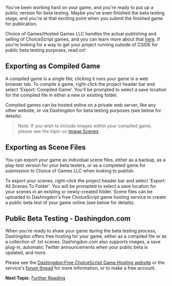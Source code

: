 You've been working hard on your game, and you're ready to put up a public version for beta testing. Maybe you've even finished the beta testing stage, and you're at that exciting point when you submit the finished game for publication.

Choice of Games/Hosted Games LLC handles the actual publishing and selling of ChoiceScript games, and you can learn more about that [here](https://www.choiceofgames.com/looking-for-writers/ "Choice of Games - Looking for Writers"). If you're looking for a way to get your project running outside of CSIDE for public beta testing purposes, read on!


## Exporting as Compiled Game

A compiled game is a single  file; clicking it runs your game in a web browser tab. To compile a game, right-click the project header bar and select 'Export: Compiled Game'. You'll be prompted to select a save location for the compiled file in either a new or existing folder.

Compiled games can be hosted online on a private web server, like any other website, or via Dashingdon for beta testing purposes (see below for details).

> Note: If you wish to include images within your compiled game, please see the topic on [Image Scenes](image-scenes.md "Image Scenes").


## Exporting as Scene Files

You can export your game as individual scene files, either as a backup, as a play-test version for your beta testers, or as a completed game for submission to Choice of Games LLC when looking to publish.

To export your scenes, right-click the project header bar and select 'Export: All Scenes To Folder'. You will be prompted to select a save location for your scenes in an existing or newly-created folder. Scene files can be uploaded to Dashingdon's free ChoiceScript game hosting service to create a public beta test of your game online (see below for details).


## Public Beta Testing - Dashingdon.com

When you're ready to share your game during the beta testing process, Dashingdon offers free hosting for your game, either as a compiled  file or as a collection of .txt scenes. Dashingdon.com also supports images, a save plug-in, automatic Twitter announcements when your public beta is updated, and more.

Please see the [Dashingdon:Free ChoiceScript Game Hosting website](https://dashingdon.com/ "Dashingdon - ChoiceScript Hosting") or the service's [forum thread](https://forum.choiceofgames.com/t/dashingdon-free-choicescript-game-hosting/9250 "Dashingdon Thread on the Choice of Games Forum") for more information, or to make a free account.


**Next Topic**: [Further Reading](further-reading.md "Further reading")
